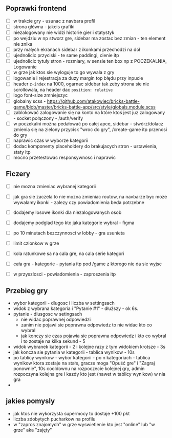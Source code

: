 ## Poprawki frontend
- [ ] w trakcie gry - usunac z navbara profil
- [ ] strona główna - jakeis grafiki
- [ ] niezalogowany nie widzi historie gier i statystyk
- [ ] po wejdziu w np stworz gre, sidebar ma zostac bez zmian - ten element nie znika
- [ ] przy małych ekranach sidebar z ikonkami przechodzi na dół
- [ ] ujednolicic przyciski - te same paddingi, cienie itp
- [ ] ujednolicic tytuły stron - rozmiary, w sensie ten box np z POCZEKALNIA, Logowanie
- [ ] w grze jak ktos sie wyloguje to go wywala z gry
- [ ] logowanie i rejestracja za duzy margin top błędu przy inpucie
- [ ] header `z-index` na 1000, ogarnac sidebar tak zeby strona sie nie scrollowala, na header dac `position: relative`
- [ ] logo font-size zmniejszyc
- [ ] globalny scss - https://github.com/atakowiec/bricks-battle-game/blob/master/bricks-battle-app/src/style/globals.module.scss
- [ ] zablokować zalogowanie się na konto na które ktoś jest juz zalogowany - socket połączony - /auth/verify
- [ ] w poczekalni można pedałować po całej apce, sidebar - stwórz/dolacz zmienia się na zielony przycisk "wroc do gry", /create-game itp przenosi do gry
- [ ] naprawic czas w wyborze kategorii
- [ ] dodac komponenty placeholdery do brakujacych stron - ustawienia, staty itp
- [ ] mocno przetestowac responsywnosc i naprawic 

## Ficzery
- [ ] nie mozna zmieniac wybranej kategorii
- [ ] jak gra sie zaczela to nie mozna zmieniac routow, na navbarze byc moze wywalamy ikonki - zalezy czy powiadomienia beda potrzebne
- [ ] dodajemy losowe ikonki dla niezalogowanych osob
- [ ] dodajemy podglad tego kto jaka kategorie wybral - figma
- [ ] po 10 minutach bezczynnosci w lobby - gra usunieta
- [ ] limit czlonkow w grze
- [ ] kola ratunkowe sa na cala gre, na cala serie kategori
- [ ] cała gra - kategorie - pytania itp pod /game z ktorego nie da sie wyjsc
- [ ] w przyszlosci - powiadomienia - zaproszenia itp


## Przebieg gry
- wybor kategorii - dlugosc i liczba w settingsach
- widok z wybrana kategoria i "Pytanie #1" - dłuższy - ok 6s.
- pytanie - dlusgosc w setingsach
  - nie widac poprawnej odpowiedzi 
  - zanim nie pojawi sie poprawna odpowiedz to nie widac kto co wybral 
  - jak konczy sie czas pojawia sie poprawna odpowiedz i kto co wybral i to zostaje na kilka sekund - 5
- widok wybranek kategorii - 2 i kolejne razy z tym widokiem krotsze - 3s
- jak koncza sie pytania w kategorii - tablica wynikow - 10s
- po tablicy wynikow - wybor kategorii - po n kategoriach - tablica wynikow ktora zostaje na stałe, gracze moga "Opuść gre" i "Zagraj ponownie", 10s cooldownu na rozpoczecie kolejnej gry, admin rozpoczyna kolejna gre i kazdy kto jest (nawet w tablicy wynikow) w nia gra
- 


## jakies pomysly
- jak ktos nie wykorzysta supermocy to dostaje +100 pkt
- liczba zdobytych pucharkow na profilu
- w "zapros znajomych" w grze wyswietlenie kto jest "online" lub "w grze" aka "zajęty"
